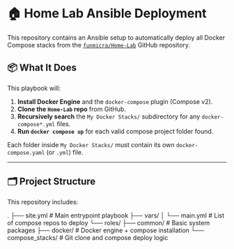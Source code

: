 # 🏠 Home Lab Ansible Deployment

This repository contains an Ansible setup to automatically deploy all Docker Compose stacks from the [`funmicra/Home-Lab`](https://github.com/funmicra/Home-Lab) GitHub repository.

## 📦 What It Does

This playbook will:

1. **Install Docker Engine** and the `docker-compose` plugin (Compose v2).
2. **Clone the `Home-Lab` repo** from GitHub.
3. **Recursively search** the `My Docker Stacks/` subdirectory for any `docker-compose*.yml` files.
4. **Run `docker compose up`** for each valid compose project folder found.

Each folder inside `My Docker Stacks/` must contain its own `docker-compose.yaml` (or `.yml`) file.

---

## 🗂 Project Structure

This repository includes:

.
├── site.yml # Main entrypoint playbook
├── vars/
│ └── main.yml # List of compose repos to deploy
└── roles/
├── common/ # Basic system packages
├── docker/ # Docker engine + compose installation
└── compose_stacks/ # Git clone and compose deploy logic

